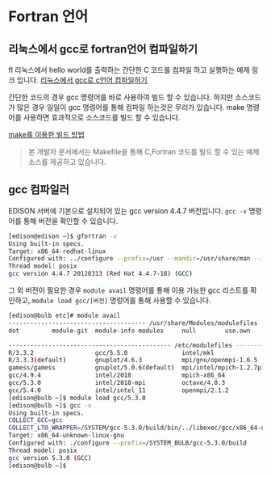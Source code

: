 # Fortran 언어
## 리눅스에서 gcc로 fortran언어 컴파일하기

fl
리눅스에서 hello world를 출력하는 간단한 C 코드를 컴파일 하고 실행하는 예제 링크 입니다.
[리눅스에서 gcc로 c언어 컴파일하기](http://ibabo.tistory.com/87)

간단한 코드의 경우 gcc 명령어를 바로 사용하여 빌드 할 수 있습니다. 하지만 소스코드가 많은 경우 일일이 gcc 명령어를 통해 컴파일 하는것은 무리가 있습니다. make 명령어를 사용하면 효과적으로 소스코드를 빌드 할 수 있습니다.

[make를 이용한 빌드 방법](http://snowdeer.github.io/c++/2017/09/06/how-to-use-make-utility/)

> 본 개발자 문서에서는 Makefile을 통해 C,Fortran 코드를 빌드 할 수 있는 예제 소스를 제공하고 있습니다.

## gcc 컴파일러

EDISON 서버에 기본으로 설치되어 있는 gcc version 4.4.7 버전입니다. ```gcc -v``` 명령어를 통해 버전을 확인할 수 있습니다.




```bash
[edison@edison ~]$ gfortran -v
Using built-in specs.
Target: x86_64-redhat-linux
Configured with: ../configure --prefix=/usr --mandir=/usr/share/man --infodir=/usr/share/info --with-bugurl=http://bugzilla.redhat.com/bugzilla --enable-bootstrap --enable-shared --enable-threads=posix --enable-checking=release --with-system-zlib --enable-__cxa_atexit --disable-libunwind-exceptions --enable-gnu-unique-object --enable-languages=c,c++,objc,obj-c++,java,fortran,ada --enable-java-awt=gtk --disable-dssi --with-java-home=/usr/lib/jvm/java-1.5.0-gcj-1.5.0.0/jre --enable-libgcj-multifile --enable-java-maintainer-mode --with-ecj-jar=/usr/share/java/eclipse-ecj.jar --disable-libjava-multilib --with-ppl --with-cloog --with-tune=generic --with-arch_32=i686 --build=x86_64-redhat-linux
Thread model: posix
gcc version 4.4.7 20120313 (Red Hat 4.4.7-18) (GCC)
```

그 외 버전이 필요한 경우 ```module avail``` 명령어를 통해 이용 가능한 gcc 리스트를 확인하고, ```module load gcc/[버전]``` 명렁어를 통해 사용할 수 있습니다.


```bash
[edison@bulb etc]# module avail
-------------------------------------- /usr/share/Modules/modulefiles --------------------------------------
dot         module-git  module-info modules     null        use.own

--------------------------------------------- /etc/modulefiles ---------------------------------------------
R/3.3.2                 gcc/5.5.0               intel/mkl               openmpi-1.8-x86_64
R/3.3.3(default)        gnuplot/4.6.3           mpi/gnu/openmpi-1.6.5   openmpi-x86_64
gamess/gamess           gnuplot/5.0.6(default)  mpi/intel/mpich-1.2.7p1 petsc/3.9.3
gcc/4.9.4               intel/2018              mpich-x86_64            python/3.6.3
gcc/5.3.0               intel/2018-mpi          octave/4.0.3
gcc/5.4.0               intel/intel_11          openmpi/2.1.2
[edison@bulb ~]$ module load gcc/5.3.0
[edison@bulb ~]$ gcc -v
Using built-in specs.
COLLECT_GCC=gcc
COLLECT_LTO_WRAPPER=/SYSTEM/gcc-5.3.0/build/bin/../libexec/gcc/x86_64-unknown-linux-gnu/5.3.0/lto-wrapper
Target: x86_64-unknown-linux-gnu
Configured with: ./configure --prefix=/SYSTEM_BULB/gcc-5.3.0/build
Thread model: posix
gcc version 5.3.0 (GCC)
[edison@bulb ~]$
```
